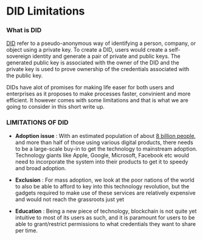 # DID Limitations



### What is DID

[DID](https://w3c.github.io/did-core/#referring-to-verification-methods) refer to a pseudo-anonymous way of identifying a person, company, or object using a private key. To create a DID, users would create a self-sovereign identity and generate a pair of private and public keys. The generated public key is associated with the owner of the DID and the private key is used to prove ownership of the credentials associated with the public key.

DIDs have alot of promises for making life easer for both users and enterprises as it proposes to make processes faster, convinient and more efficient. It however comes with some limitations and that is what we are going to consider in this short write up.

### LIMITATIONS OF DID

- **Adoption issue** : With an estimated population of about [8 billion people](https://www.un.org/development/desa/pd/sites/www.un.org.development.desa.pd/files/wpp2022_summary_of_results.pdf), and more than half of those using various digital products, there needs to be a large-scale buy-in to get the technology to mainstream adoption. Technology giants like Apple, Google, Microsoft, Facebook etc would need to incorporate the system into their products to get it to speedy and broad adoption.


- **Exclusion** : For mass adoption, we look at the poor nations of the world to also be able to afford to key into this technology revolution, but the gadgets required to make use of these services are relatively expensive and would not reach the grassroots just yet


- **Education** : Being a new piece of technology, blockchain is not quite yet intuitive to most of its users as such, and it is paramount for users to be able to grant/restrict permissions to what credentials they want to share per time.


  